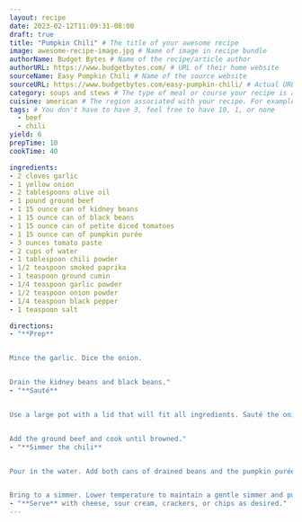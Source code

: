 ```yaml
---
layout: recipe
date: 2023-02-12T11:09:31-08:00
draft: true
title: "Pumpkin Chili" # The title of your awesome recipe
image: awesome-recipe-image.jpg # Name of image in recipe bundle
authorName: Budget Bytes # Name of the recipe/article author
authorURL: https://www.budgetbytes.com/ # URL of their home website
sourceName: Easy Pumpkin Chili # Name of the source website
sourceURL: https://www.budgetbytes.com/easy-pumpkin-chili/ # Actual URL of the recipe itself
category: soups and stews # The type of meal or course your recipe is about. For example: "dinner", "entree", or "dessert".
cuisine: american # The region associated with your recipe. For example, "French", Mediterranean", or "American".
tags: # You don't have to have 3, feel free to have 10, 1, or none
  - beef
  - chili
yield: 6
prepTime: 10
cookTime: 40

ingredients:
- 2 cloves garlic
- 1 yellow onion
- 2 tablespoons olive oil
- 1 pound ground beef
- 1 15 ounce can of kidney beans
- 1 15 ounce can of black beans
- 1 15 ounce can of petite diced tomatoes
- 1 15 ounce can of pumpkin purée
- 3 ounces tomato paste
- 2 cups of water
- 1 tablespoon chili powder
- 1/2 teaspoon smoked paprika
- 1 teaspoon ground cumin
- 1/4 teaspoon garlic powder
- 1/2 teaspoon onion powder
- 1/4 teaspoon black pepper
- 1 teaspoon salt

directions:
- "**Prep**


Mince the garlic. Dice the onion.


Drain the kidney beans and black beans."
- "**Sauté**


Use a large pot with a lid that will fit all ingredients. Sauté the onion and garlic in the olive oil using medium heat for about 5 minutes until tender.


Add the ground beef and cook until browned."
- "**Simmer the chili**


Pour in the water. Add both cans of drained beans and the pumpkin purée. Add in the diced tomatoes with the juices and the tomato paste. Stir in all the spices.


Bring to a simmer. Lower temperature to maintain a gentle simmer and put on lid. Simmer for 30 minutes stirring occasionally."
- "**Serve** with cheese, sour cream, crackers, or chips as desired."
---
```


